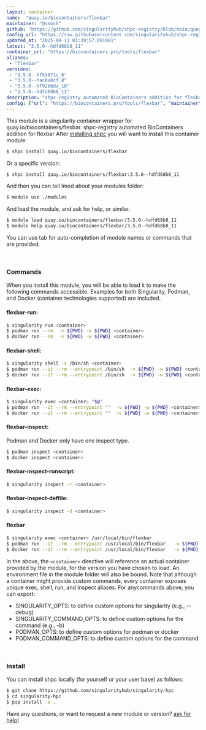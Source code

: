 ```yaml
---
layout: container
name:  "quay.io/biocontainers/flexbar"
maintainer: "@vsoch"
github: "https://github.com/singularityhub/shpc-registry/blob/main/quay.io/biocontainers/flexbar/container.yaml"
config_url: "https://raw.githubusercontent.com/singularityhub/shpc-registry/main/quay.io/biocontainers/flexbar/container.yaml"
updated_at: "2025-04-11 03:39:57.091901"
latest: "3.5.0--hdfd68b8_11"
container_url: "https://biocontainers.pro/tools/flexbar"
aliases:
 - "flexbar"
versions:
 - "3.5.0--hf53871c_6"
 - "3.5.0--hac0a8cf_8"
 - "3.5.0--hf92b6da_10"
 - "3.5.0--hdfd68b8_11"
description: "shpc-registry automated BioContainers addition for flexbar"
config: {"url": "https://biocontainers.pro/tools/flexbar", "maintainer": "@vsoch", "description": "shpc-registry automated BioContainers addition for flexbar", "latest": {"3.5.0--hdfd68b8_11": "sha256:a618900ebe01f63b8650d5f3163489b6368a21c1e3b4d35d8285940f3c6199b7"}, "tags": {"3.5.0--hf53871c_6": "sha256:d40abb9636a555aee9e1c9343927a2a8931ea29bcc3483a938d48a81b44a2ba9", "3.5.0--hac0a8cf_8": "sha256:3a8e85519d5e2500776a66e6568abe52f3dc79e0148bc38682a2f12a7e651e52", "3.5.0--hf92b6da_10": "sha256:ac4d1d5dd63ba853174805d22d021c119269befacd4fa65b30773b9909096c3a", "3.5.0--hdfd68b8_11": "sha256:a618900ebe01f63b8650d5f3163489b6368a21c1e3b4d35d8285940f3c6199b7"}, "docker": "quay.io/biocontainers/flexbar", "aliases": {"flexbar": "/usr/local/bin/flexbar"}}
---
```


This module is a singularity container wrapper for quay.io/biocontainers/flexbar.
shpc-registry automated BioContainers addition for flexbar
After [installing shpc](#install) you will want to install this container module:


```bash
$ shpc install quay.io/biocontainers/flexbar
```

Or a specific version:

```bash
$ shpc install quay.io/biocontainers/flexbar:3.5.0--hdfd68b8_11
```

And then you can tell lmod about your modules folder:

```bash
$ module use ./modules
```

And load the module, and ask for help, or similar.

```bash
$ module load quay.io/biocontainers/flexbar/3.5.0--hdfd68b8_11
$ module help quay.io/biocontainers/flexbar/3.5.0--hdfd68b8_11
```

You can use tab for auto-completion of module names or commands that are provided.

<br>

### Commands

When you install this module, you will be able to load it to make the following commands accessible.
Examples for both Singularity, Podman, and Docker (container technologies supported) are included.

#### flexbar-run:

```bash
$ singularity run <container>
$ podman run --rm  -v ${PWD} -w ${PWD} <container>
$ docker run --rm  -v ${PWD} -w ${PWD} <container>
```

#### flexbar-shell:

```bash
$ singularity shell -s /bin/sh <container>
$ podman run --it --rm --entrypoint /bin/sh  -v ${PWD} -w ${PWD} <container>
$ docker run --it --rm --entrypoint /bin/sh  -v ${PWD} -w ${PWD} <container>
```

#### flexbar-exec:

```bash
$ singularity exec <container> "$@"
$ podman run --it --rm --entrypoint ""  -v ${PWD} -w ${PWD} <container> "$@"
$ docker run --it --rm --entrypoint ""  -v ${PWD} -w ${PWD} <container> "$@"
```

#### flexbar-inspect:

Podman and Docker only have one inspect type.

```bash
$ podman inspect <container>
$ docker inspect <container>
```

#### flexbar-inspect-runscript:

```bash
$ singularity inspect -r <container>
```

#### flexbar-inspect-deffile:

```bash
$ singularity inspect -d <container>
```


#### flexbar

```bash
$ singularity exec <container> /usr/local/bin/flexbar
$ podman run --it --rm --entrypoint /usr/local/bin/flexbar   -v ${PWD} -w ${PWD} <container> -c " $@"
$ docker run --it --rm --entrypoint /usr/local/bin/flexbar   -v ${PWD} -w ${PWD} <container> -c " $@"
```



In the above, the `<container>` directive will reference an actual container provided
by the module, for the version you have chosen to load. An environment file in the
module folder will also be bound. Note that although a container
might provide custom commands, every container exposes unique exec, shell, run, and
inspect aliases. For anycommands above, you can export:

 - SINGULARITY_OPTS: to define custom options for singularity (e.g., --debug)
 - SINGULARITY_COMMAND_OPTS: to define custom options for the command (e.g., -b)
 - PODMAN_OPTS: to define custom options for podman or docker
 - PODMAN_COMMAND_OPTS: to define custom options for the command

<br>

### Install

You can install shpc locally (for yourself or your user base) as follows:

```bash
$ git clone https://github.com/singularityhub/singularity-hpc
$ cd singularity-hpc
$ pip install -e .
```

Have any questions, or want to request a new module or version? [ask for help!](https://github.com/singularityhub/singularity-hpc/issues)